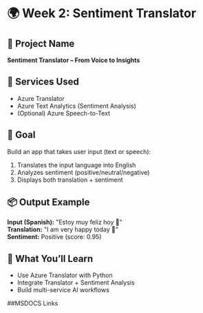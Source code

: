 # 🌍 Week 2: Sentiment Translator

## 📛 Project Name
**Sentiment Translator – From Voice to Insights**

## 🧩 Services Used
- Azure Translator
- Azure Text Analytics (Sentiment Analysis)
- (Optional) Azure Speech-to-Text

## 🎯 Goal
Build an app that takes user input (text or speech):
1. Translates the input language into English
3. Analyzes sentiment (positive/neutral/negative)
4. Displays both translation + sentiment

## 📦 Output Example
**Input (Spanish):** "Estoy muy feliz hoy 🎉"  
**Translation:** "I am very happy today 🎉"  
**Sentiment:** Positive (score: 0.95)

## 📘 What You’ll Learn
- Use Azure Translator with Python
- Integrate Translator + Sentiment Analysis
- Build multi-service AI workflows

##MSDOCS Links 

